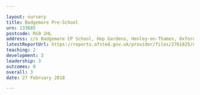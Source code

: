 ```yaml
---

layout: nursery
title: Badgemore Pre-School
urn: 133685
postcode: RG9 2HL
address: c/o Badgemore CP School, Hop Gardens, Henley-on-Thames, Oxfordshire, RG9 2HL
latestReportUrl: https://reports.ofsted.gov.uk/provider/files/2761825/urn/133685.pdf
teaching: 2
development: 3
leadership: 3
outcomes: 0
overall: 3
date: 27 February 2018

---
```

